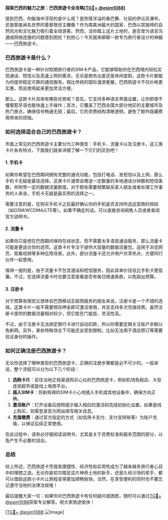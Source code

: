 **探索巴西的魅力之旅：巴西旅遊卡全攻略[[TG💪+ @esim1088](https://t.me/s/esim1088)]**

提到巴西，你脑海中浮现的是什么呢？是热情洋溢的桑巴舞、壮丽的伊瓜苏瀑布，还是那座闻名世界的基督救世主雕像？作为南美洲最大的国家，巴西以其独特的自然风光和文化魅力吸引着全球游客。然而，当你踏上这片土地时，是否曾为语言沟通或网络连接的问题感到困扰？别担心！今天就来聊聊一款专为旅行者设计的神器——巴西旅遊卡。

### 巴西旅遊卡是什么？

巴西旅遊卡是一种针对短期旅行者的SIM卡产品，它能够帮助你在巴西境内轻松实现通话、短信以及高速上网的需求。无论是商务出差还是休闲度假，这款卡片都能为你提供稳定可靠的通信服务。相比传统的国际漫游套餐，巴西旅遊卡不仅价格更实惠，而且使用起来更加灵活方便。

那么，这款卡片具体有哪些优势呢？首先，它支持多种语言界面设置，让你即使不懂葡萄牙语也能快速上手操作；其次，它覆盖了巴西全国大部分地区的主要城市及热门景点，确保信号畅通无阻；最后，它的资费结构清晰透明，避免了额外隐藏费用带来的烦恼。

### 如何选择适合自己的巴西旅遊卡？

市面上常见的巴西旅遊卡主要分为三种类型：手机卡、流量卡以及注册卡。这三类卡片各有特点，下面我们就来详细了解一下它们的区别吧！

#### 1. 手机卡

如果你希望在巴西期间拥有完整的通讯功能，包括打电话、发短信以及上网，那么手机卡无疑是最佳选择。这类卡片通常会赠送一定数量的本地通话分钟数和短信条数，并附带一定的数据流量额度。对于那些需要频繁联系家人朋友或者处理工作事务的人来说，手机卡无疑是最实用的选择之一。

需要注意的是，在购买手机卡之前最好确认你的手机是否支持所选运营商的频段（如GSM/WCDMA/LTE等）。如果不确定的话，可以直接咨询销售人员或者查阅官方说明书。

#### 2. 流量卡

如果你只是想在巴西期间保持在线状态，而不需要太多语音通话服务，那么流量卡可能是更适合你的选项。这类卡片专注于提供大容量的数据流量包，适用于浏览网页、观看视频等多种应用场景。此外，部分流量卡还允许用户共享热点，方便同行伙伴一起使用。

值得一提的是，由于流量卡不包含通话和短信服务，因此其单价往往比手机卡更低廉。不过，在选择流量卡时也要注意查看是否有每日限速条款，以免超出预算。

#### 3. 注册卡

对于预算有限但又想体验巴西移动互联网服务的朋友来说，注册卡是一个不错的选择。这类卡片一般不需要预存押金即可激活使用，并且支持多次充值续费。虽然注册卡提供的数据流量相对较少，但它胜在门槛低、灵活性高。

不过，由于注册卡无法绑定银行卡进行自动扣款，所以你需要定期关注账户余额以免断网。另外，某些特殊场合下可能还会受到限制，比如无法用于酒店预订等需要验证身份的操作。

### 如何正确注册巴西旅遊卡？

无论你选择了哪种类型的巴西旅遊卡，正确的注册步骤都是必不可少的。一般来说，整个流程可以分为以下几个阶段：

1. **选购卡片**：前往当地正规渠道购买心仪的巴西旅遊卡，例如机场免税店、大型连锁超市或是线上电商平台。
2. **插入SIM卡**：将新购得的SIM卡小心地插入手机或其他设备中，确保方向正确。
3. **激活账户**：打开设备后按照提示输入相应的激活码完成初始化设置。如果是线上购买，则需登录官方网站填写相关信息。
4. **充值缴费**：通过官方指定的方式（如信用卡支付、支付宝转账等）为账户充值，以保证后续正常使用。

在此过程中，请务必仔细阅读说明书，尤其是关于资费标准和服务范围的部分，以免产生不必要的误会。

### 总结

综上所述，巴西旅遊卡凭借其便捷性、经济性和实用性成为了越来越多旅行者心目中的理想之选。无论你是初次踏足这片神奇土地的新手，还是久经沙场的老手，都可以借助这款小卡片让旅程变得更加顺畅愉快。当然，在享受便利的同时也不要忘记遵守当地的法律法规哦！

最后提醒大家一句：如果你对巴西旅遊卡有任何疑问或困惑，随时可以通过[TG💪+ @esim1088](https://t.me/s/esim1088)获取专业解答。祝大家旅途愉快！

[[TG💪+ @esim1088](https://t.me/s/esim1088) ![Image](https://i.postimg.cc/4NQfJmqS/Snipaste-2025-05-13-00-14-12.png)]